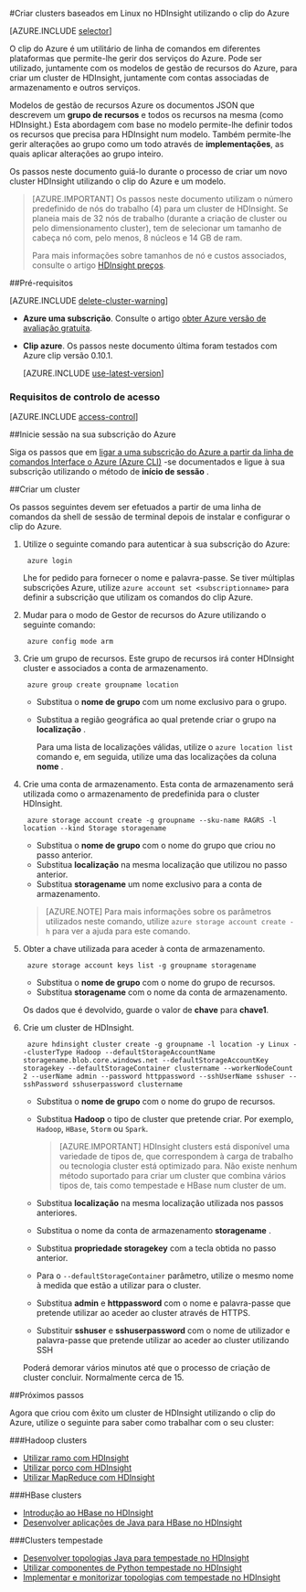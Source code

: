<properties
    pageTitle="Criar clusters Hadoop, HBase ou tempestade no Linux no HDInsight utilizando o clip de Azure em diferentes plataformas | Microsoft Azure"
    description="Saiba como criar clusters baseado em Linux HDInsight utilizando o clip de Azure em diferentes plataformas, modelos de Gestor de recursos do Azure e o Azure REST API. Pode especificar o tipo de cluster (Hadoop, HBase ou tempestade) ou utilize scripts para instalar componentes personalizadas..."
    services="hdinsight"
    documentationCenter=""
    authors="Blackmist"
    manager="jhubbard"
    editor="cgronlun"
    tags="azure-portal"/>

<tags
    ms.service="hdinsight"
    ms.devlang="na"
    ms.topic="article"
    ms.tgt_pltfrm="na"
    ms.workload="big-data"
    ms.date="09/20/2016"
    ms.author="larryfr"/>

#<a name="create-linux-based-clusters-in-hdinsight-using-the-azure-cli"></a>Criar clusters baseados em Linux no HDInsight utilizando o clip do Azure

[AZURE.INCLUDE [selector](../../includes/hdinsight-selector-create-clusters.md)]

O clip do Azure é um utilitário de linha de comandos em diferentes plataformas que permite-lhe gerir dos serviços do Azure. Pode ser utilizado, juntamente com os modelos de gestão de recursos do Azure, para criar um cluster de HDInsight, juntamente com contas associadas de armazenamento e outros serviços.

Modelos de gestão de recursos Azure os documentos JSON que descrevem um __grupo de recursos__ e todos os recursos na mesma (como HDInsight.) Esta abordagem com base no modelo permite-lhe definir todos os recursos que precisa para HDInsight num modelo. Também permite-lhe gerir alterações ao grupo como um todo através de __implementações__, as quais aplicar alterações ao grupo inteiro.

Os passos neste documento guiá-lo durante o processo de criar um novo cluster HDInsight utilizando o clip do Azure e um modelo.

> [AZURE.IMPORTANT] Os passos neste documento utilizam o número predefinido de nós do trabalho (4) para um cluster de HDInsight. Se planeia mais de 32 nós de trabalho (durante a criação de cluster ou pelo dimensionamento cluster), tem de selecionar um tamanho de cabeça nó com, pelo menos, 8 núcleos e 14 GB de ram.
>
> Para mais informações sobre tamanhos de nó e custos associados, consulte o artigo [HDInsight preços](https://azure.microsoft.com/pricing/details/hdinsight/).

##<a name="prerequisites"></a>Pré-requisitos

[AZURE.INCLUDE [delete-cluster-warning](../../includes/hdinsight-delete-cluster-warning.md)]

- **Azure uma subscrição**. Consulte o artigo [obter Azure versão de avaliação gratuita](https://azure.microsoft.com/documentation/videos/get-azure-free-trial-for-testing-hadoop-in-hdinsight/).
- __Clip azure__. Os passos neste documento última foram testados com Azure clip versão 0.10.1.

    [AZURE.INCLUDE [use-latest-version](../../includes/hdinsight-use-latest-cli.md)] 


### <a name="access-control-requirements"></a>Requisitos de controlo de acesso

[AZURE.INCLUDE [access-control](../../includes/hdinsight-access-control-requirements.md)]

##<a name="log-in-to-your-azure-subscription"></a>Inicie sessão na sua subscrição do Azure

Siga os passos que em [ligar a uma subscrição do Azure a partir da linha de comandos Interface o Azure (Azure CLI)](../xplat-cli-connect.md) -se documentados e ligue à sua subscrição utilizando o método de __início de sessão__ .

##<a name="create-a-cluster"></a>Criar um cluster

Os passos seguintes devem ser efetuados a partir de uma linha de comandos da shell de sessão de terminal depois de instalar e configurar o clip do Azure.

1. Utilize o seguinte comando para autenticar à sua subscrição do Azure:

        azure login

    Lhe for pedido para fornecer o nome e palavra-passe. Se tiver múltiplas subscrições Azure, utilize `azure account set <subscriptionname>` para definir a subscrição que utilizam os comandos do clip Azure.

3. Mudar para o modo de Gestor de recursos do Azure utilizando o seguinte comando:

        azure config mode arm

4. Crie um grupo de recursos. Este grupo de recursos irá conter HDInsight cluster e associados a conta de armazenamento.

        azure group create groupname location
        
    * Substitua o __nome de grupo__ com um nome exclusivo para o grupo. 
    * Substitua a região geográfica ao qual pretende criar o grupo na __localização__ . 
    
        Para uma lista de localizações válidas, utilize o `azure location list` comando e, em seguida, utilize uma das localizações da coluna __nome__ .

5. Crie uma conta de armazenamento. Esta conta de armazenamento será utilizada como o armazenamento de predefinida para o cluster HDInsight.

        azure storage account create -g groupname --sku-name RAGRS -l location --kind Storage storagename
        
     * Substitua o __nome de grupo__ com o nome do grupo que criou no passo anterior.
     * Substitua __localização__ na mesma localização que utilizou no passo anterior. 
     * Substitua __storagename__ um nome exclusivo para a conta de armazenamento.
     
     > [AZURE.NOTE] Para mais informações sobre os parâmetros utilizados neste comando, utilize `azure storage account create -h` para ver a ajuda para este comando.

5. Obter a chave utilizada para aceder à conta de armazenamento.

        azure storage account keys list -g groupname storagename
        
    * Substitua o __nome de grupo__ com o nome do grupo de recursos.
    * Substitua __storagename__ com o nome da conta de armazenamento.
    
    Os dados que é devolvido, guarde o valor de __chave__ para __chave1__.

6. Crie um cluster de HDInsight.

        azure hdinsight cluster create -g groupname -l location -y Linux --clusterType Hadoop --defaultStorageAccountName storagename.blob.core.windows.net --defaultStorageAccountKey storagekey --defaultStorageContainer clustername --workerNodeCount 2 --userName admin --password httppassword --sshUserName sshuser --sshPassword sshuserpassword clustername

    * Substitua o __nome de grupo__ com o nome do grupo de recursos.

    * Substitua __Hadoop__ o tipo de cluster que pretende criar. Por exemplo, `Hadoop`, `HBase`, `Storm` ou `Spark`.

        > [AZURE.IMPORTANT] HDInsight clusters está disponível uma variedade de tipos de, que correspondem à carga de trabalho ou tecnologia cluster está optimizado para. Não existe nenhum método suportado para criar um cluster que combina vários tipos de, tais como tempestade e HBase num cluster de um. 

    * Substitua __localização__ na mesma localização utilizada nos passos anteriores.

    * Substitua o nome da conta de armazenamento __storagename__ .

    * Substitua __propriedade storagekey__ com a tecla obtida no passo anterior. 

    * Para o `--defaultStorageContainer` parâmetro, utilize o mesmo nome à medida que estão a utilizar para o cluster.

    * Substitua __admin__ e __httppassword__ com o nome e palavra-passe que pretende utilizar ao aceder ao cluster através de HTTPS.

    * Substituir __sshuser__ e __sshuserpassword__ com o nome de utilizador e palavra-passe que pretende utilizar ao aceder ao cluster utilizando SSH

    Poderá demorar vários minutos até que o processo de criação de cluster concluir. Normalmente cerca de 15.

##<a name="next-steps"></a>Próximos passos

Agora que criou com êxito um cluster de HDInsight utilizando o clip do Azure, utilize o seguinte para saber como trabalhar com o seu cluster:

###<a name="hadoop-clusters"></a>Hadoop clusters

* [Utilizar ramo com HDInsight](hdinsight-use-hive.md)
* [Utilizar porco com HDInsight](hdinsight-use-pig.md)
* [Utilizar MapReduce com HDInsight](hdinsight-use-mapreduce.md)

###<a name="hbase-clusters"></a>HBase clusters

* [Introdução ao HBase no HDInsight](hdinsight-hbase-tutorial-get-started-linux.md)
* [Desenvolver aplicações de Java para HBase no HDInsight](hdinsight-hbase-build-java-maven-linux.md)

###<a name="storm-clusters"></a>Clusters tempestade

* [Desenvolver topologias Java para tempestade no HDInsight](hdinsight-storm-develop-java-topology.md)
* [Utilizar componentes de Python tempestade no HDInsight](hdinsight-storm-develop-python-topology.md)
* [Implementar e monitorizar topologias com tempestade no HDInsight](hdinsight-storm-deploy-monitor-topology-linux.md)
